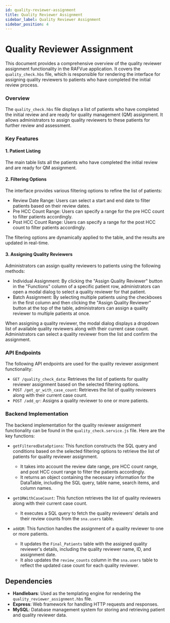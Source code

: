 ```yaml
---
id: quality-reviewer-assignment
title: Quality Reviewer Assignment
sidebar_label: Quality Reviewer Assignment
sidebar_position: 4
---
```


# Quality Reviewer Assignment

This document provides a comprehensive overview of the quality reviewer assignment functionality in the RAFVue application. It covers the `quality_check.hbs` file, which is responsible for rendering the interface for assigning quality reviewers to patients who have completed the initial review process.

### Overview

The `quality_check.hbs` file displays a list of patients who have completed the initial review and are ready for quality management (QM) assignment. It allows administrators to assign quality reviewers to these patients for further review and assessment.

### Key Features

#### 1. Patient Listing

The main table lists all the patients who have completed the initial review and are ready for QM assignment.

#### 2. Filtering Options

The interface provides various filtering options to refine the list of patients:
- Review Date Range: Users can select a start and end date to filter patients based on their review dates.
- Pre HCC Count Range: Users can specify a range for the pre HCC count to filter patients accordingly.
- Post HCC Count Range: Users can specify a range for the post HCC count to filter patients accordingly.

The filtering options are dynamically applied to the table, and the results are updated in real-time.

#### 3. Assigning Quality Reviewers

Administrators can assign quality reviewers to patients using the following methods:
- Individual Assignment: By clicking the "Assign Quality Reviewer" button in the "Functions" column of a specific patient row, administrators can open a modal dialog to select a quality reviewer for that patient.
- Batch Assignment: By selecting multiple patients using the checkboxes in the first column and then clicking the "Assign Quality Reviewer" button at the top of the table, administrators can assign a quality reviewer to multiple patients at once.

When assigning a quality reviewer, the modal dialog displays a dropdown list of available quality reviewers along with their current case count. Administrators can select a quality reviewer from the list and confirm the assignment.

### API Endpoints

The following API endpoints are used for the quality reviewer assignment functionality:

- `GET /quality_check_data`: Retrieves the list of patients for quality reviewer assignment based on the selected filtering options.
- `POST /get_qr_with_case_count`: Retrieves the list of quality reviewers along with their current case count.
- `POST /add_qr`: Assigns a quality reviewer to one or more patients.

### Backend Implementation

The backend implementation for the quality reviewer assignment functionality can be found in the `quality_check.service.js` file. Here are the key functions:

- `getFilteredDataOptions`: This function constructs the SQL query and conditions based on the selected filtering options to retrieve the list of patients for quality reviewer assignment.
  - It takes into account the review date range, pre HCC count range, and post HCC count range to filter the patients accordingly.
  - It returns an object containing the necessary information for the DataTable, including the SQL query, table name, search items, and column names.

- `getQRWithCaseCount`: This function retrieves the list of quality reviewers along with their current case count.
  - It executes a SQL query to fetch the quality reviewers' details and their review counts from the `sna.users` table.

- `addQR`: This function handles the assignment of a quality reviewer to one or more patients.
  - It updates the `Final_Patients` table with the assigned quality reviewer's details, including the quality reviewer name, ID, and assignment date.
  - It also updates the `review_counts` column in the `sna.users` table to reflect the updated case count for each quality reviewer.

## Dependencies

- **Handlebars**: Used as the templating engine for rendering the `quality_reviewer_assignment.hbs` file.
- **Express**: Web framework for handling HTTP requests and responses.
- **MySQL**: Database management system for storing and retrieving patient and quality reviewer data.